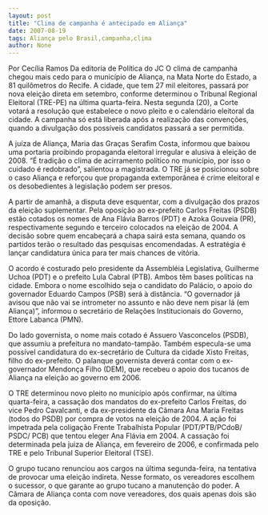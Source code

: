 ```yaml
---
layout: post
title: "Clima de campanha é antecipado em Aliança"
date: 2007-08-19
tags: Aliança pelo Brasil,campanha,clima
author: None
---
```

Por Cec&iacute;lia Ramos 
Da editoria de Pol&iacute;tica do JC
O clima de campanha chegou mais cedo para o munic&iacute;pio de Alian&ccedil;a, na Mata Norte do Estado, a 81 quil&ocirc;metros do Recife. A cidade, que tem 27 mil eleitores, passar&aacute; por nova elei&ccedil;&atilde;o direta em setembro, conforme determinou o Tribunal Regional Eleitoral (TRE-PE) na &uacute;ltima quarta-feira. 
Nesta segunda (20), a Corte votar&aacute; a resolu&ccedil;&atilde;o que estabelece o novo pleito e o calend&aacute;rio eleitoral da cidade. A campanha s&oacute; est&aacute; liberada ap&oacute;s a realiza&ccedil;&atilde;o das conven&ccedil;&otilde;es, quando a divulga&ccedil;&atilde;o dos poss&iacute;veis candidatos passar&aacute; a ser permitida. 

A ju&iacute;za de Alian&ccedil;a, Maria das Gra&ccedil;as Serafim Costa, informou que baixou uma portaria proibindo propaganda eleitoral irregular e alusiva &agrave; elei&ccedil;&atilde;o de 2008. &ldquo;&Eacute; tradi&ccedil;&atilde;o o clima de acirramento pol&iacute;tico no munic&iacute;pio, por isso o cuidado &eacute; redobrado&rdquo;, salientou a magistrada. O TRE j&aacute; se posicionou sobre o caso Alian&ccedil;a e refor&ccedil;ou que propaganda extempor&acirc;nea &eacute; crime eleitoral e os desobedientes &agrave; legisla&ccedil;&atilde;o podem ser presos. 

A partir de amanh&atilde;, a disputa deve esquentar, com a divulga&ccedil;&atilde;o dos prazos da elei&ccedil;&atilde;o suplementar. Pela oposi&ccedil;&atilde;o ao ex-prefeito Carlos Freitas (PSDB) est&atilde;o cotados os nomes de Ana Fl&aacute;via Barros (PDT) e Azoka Gouveia (PR), respectivamente segundo e terceiro colocados na elei&ccedil;&atilde;o de 2004. 
A decis&atilde;o sobre quem encabe&ccedil;ar&aacute; a chapa sair&aacute; esta semana, quando os partidos ter&atilde;o o resultado das pesquisas encomendadas. A estrat&eacute;gia &eacute; lan&ccedil;ar candidatura &uacute;nica para ter mais chances de vit&oacute;ria. 

O acordo &eacute; costurado pelo presidente da Assembl&eacute;ia Legislativa, Guilherme Uchoa (PDT) e o prefeito Lula Cabral (PTB). Ambos t&ecirc;m bases pol&iacute;ticas na cidade. Embora o nome escolhido seja o candidato do Pal&aacute;cio, o apoio do governador Eduardo Campos (PSB) ser&aacute; &agrave; dist&acirc;ncia. 
&ldquo;O governador j&aacute; avisou que n&atilde;o vai se intrometer no assunto e n&atilde;o deve nem pisar l&aacute; (em Alian&ccedil;a)&rdquo;, informou o secret&aacute;rio de Rela&ccedil;&otilde;es Institucionais do Governo, Ettore Labanca (PMN). 

Do lado governista, o nome mais cotado &eacute; Assuero Vasconcelos (PSDB), que assumiu a prefeitura no mandato-tamp&atilde;o. Tamb&eacute;m especula-se uma poss&iacute;vel candidatura do ex-secret&aacute;rio de Cultura da cidade Xisto Freitas, filho do ex-prefeito. 
O palanque governista dever&aacute; contar com o ex-governador Mendon&ccedil;a Filho (DEM), que recebeu o apoio dos tucanos de Alian&ccedil;a na elei&ccedil;&atilde;o ao governo em 2006. 

O TRE determinou novo pleito no munic&iacute;pio ap&oacute;s confirmar, na &uacute;ltima quarta-feira, a cassa&ccedil;&atilde;o dos mandatos do ex-prefeito Carlos Freitas, do vice Pedro Cavalcanti, e da ex-presidente da C&acirc;mara Ana Maria Freitas (todos do PSDB) por compra de votos na elei&ccedil;&atilde;o de 2004. 
A a&ccedil;&atilde;o foi impetrada pela coliga&ccedil;&atilde;o Frente Trabalhista Popular (PDT/PTB/PCdoB/ PSDC/ PCB) que tentou eleger Ana Fl&aacute;via em 2004. A cassa&ccedil;&atilde;o foi determinada pela juiza de Alian&ccedil;a, em fevereiro de 2006, e confirmada pelo TRE e pelo Tribunal Superior Eleitoral (TSE). 

O grupo tucano renunciou aos cargos na &uacute;ltima segunda-feira, na tentativa de provocar uma elei&ccedil;&atilde;o indireta. Nesse formato, os vereadores escolhem o sucessor, o que garante ao grupo tucano a manuten&ccedil;&atilde;o do poder. A C&acirc;mara de Alian&ccedil;a conta com nove vereadores, dos quais apenas dois s&atilde;o da oposi&ccedil;&atilde;o.  